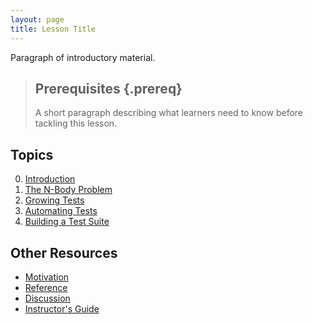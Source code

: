 ```yaml
---
layout: page
title: Lesson Title
---
```

Paragraph of introductory material.

> ## Prerequisites {.prereq}
>
> A short paragraph describing what learners need to know
> before tackling this lesson.

## Topics

0.  [Introduction](00-intro.html)
1.  [The N-Body Problem](01-background.html)
2.  [Growing Tests](02-growing-tests.html)
3.  [Automating Tests](03-automating.html)
4.  [Building a Test Suite](04-test-suite.html)

## Other Resources

*   [Motivation](motivation.html)
*   [Reference](reference.html)
*   [Discussion](discussion.html)
*   [Instructor's Guide](instructors.html)
